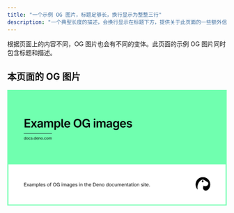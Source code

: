 ```yaml
---
title: "一个示例 OG 图片，标题足够长，换行显示为整整三行"
description: "一个典型长度的描述，会换行显示在标题下方，提供关于此页面的一些额外信息"
---
```


根据页面上的内容不同，OG 图片也会有不同的变体。此页面的示例 OG 图片同时包含标题和描述。

## 本页面的 OG 图片

<img src="./index.png"  />